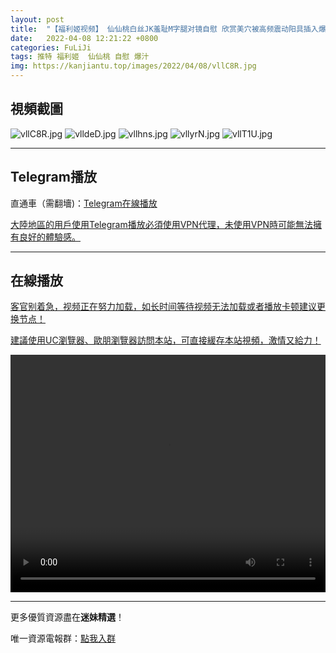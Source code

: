 ```yaml
---
layout: post
title:  "【福利姬视频】 仙仙桃白丝JK羞耻M字腿对镜自慰 欣赏美穴被高频震动阳具插入爆汁"
date:   2022-04-08 12:21:22 +0800
categories: FuLiJi
tags: 推特 福利姬  仙仙桃 自慰 爆汁
img: https://kanjiantu.top/images/2022/04/08/vllC8R.jpg
---
```



## 視頻截圖

![vllC8R.jpg](https://kanjiantu.top/images/2022/04/08/vllC8R.jpg)
![vlldeD.jpg](https://kanjiantu.top/images/2022/04/08/vlldeD.jpg)
![vllhns.jpg](https://kanjiantu.top/images/2022/04/08/vllhns.jpg)
![vllyrN.jpg](https://kanjiantu.top/images/2022/04/08/vllyrN.jpg)
![vllT1U.jpg](https://kanjiantu.top/images/2022/04/08/vllT1U.jpg)

* * *
## Telegram播放

直通車（需翻墻)：[Telegram在線播放](https://t.me/mimeijingxuan/517)

<u>大陸地區的用戶使用Telegram播放必須使用VPN代理，未使用VPN時可能無法擁有良好的體驗感。</u> 
* * *
## 在線播放
<u>客官别着急，视频正在努力加载，如长时间等待视频无法加载或者播放卡顿建议更换节点！</u>

<u>建議使用UC瀏覽器、歐朋瀏覽器訪問本站，可直接緩存本站視頻，激情又給力！</u>
<center><video src="https://cdn.publer.io/uploads/videos/624c5e40db2797129f4a6d25/4cce9a0d8af1e722f08a429c3720c3b9.mp4" width="100%" height="380px" controls="controls"></video></center>

* * *
更多優質資源盡在**迷妹精選**！

唯一資源電報群：[點我入群](https://t.me/mimeijingxuan)



